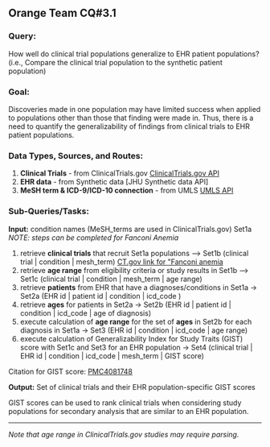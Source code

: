 ## Orange Team CQ#3.1

### Query: 
How well do clinical trial populations generalize to EHR patient populations? (i.e., Compare the clinical trial population to the synthetic patient population)
  
### Goal:
Discoveries made in one population may have limited success when applied to populations other than those that finding were made in. Thus, there is a need to quantify the generalizability of findings from clinical trials to EHR patient populations.
  
### Data Types, Sources, and Routes:
1. **Clinical Trials** - from ClinicalTrials.gov [ClinicalTrials.gov API](https://aact-prod.herokuapp.com/connect)
2. **EHR data** - from Synthetic data [JHU Synthetic data API]
3. **MeSH term & ICD-9/ICD-10 connection** - from UMLS [UMLS API](https://documentation.uts.nlm.nih.gov/rest/home.html)
  
### Sub-Queries/Tasks:
**Input:** condition names (MeSH_terms are used in ClinicalTrials.gov) Set1a *NOTE: steps can be completed for Fanconi Anemia*

1. retrieve **clinical trials** that recruit Set1a populations --> Set1b (clinical trial | condition | mesh_term) [CT.gov link for "Fanconi anemia](https://www.clinicaltrials.gov/ct2/results?cond=%22Fanconi+anemia%22)
2. retrieve **age range** from eligibility criteria or study results in Set1b --> Set1c (clinical trial | condition | mesh_term | age range)
3. retrieve **patients** from EHR that have a diagnoses/conditions in Set1a -> Set2a (EHR id | patient id | condition | icd_code )
4. retrieve **ages** for patients in Set2a -> Set2b (EHR id | patient id | condition | icd_code | age of diagnosis)
5. execute calculation of **age range** for the set of **ages** in Set2b for each diagnosis in Set1a -> Set3 (EHR id | condition | icd_code | age range)
6. execute calculation of Generalizability Index for Study Traits (GIST) score with Set1c and Set3 for an EHR population -> Set4 (clinical trial | EHR id | condition | icd_code | mesh_term | GIST score)

Citation for GIST score: [PMC4081748](https://www.ncbi.nlm.nih.gov/pmc/articles/PMC4081748)

**Output:** Set of clinical trials and their EHR population-specific GIST scores
  
GIST scores can be used to rank clinical trials when considering study populations for secondary analysis that are similar to an EHR population.

--------

*Note that age range in ClinicalTrials.gov studies may require parsing.*
